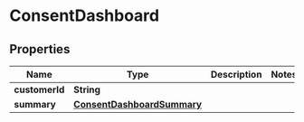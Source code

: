 # ConsentDashboard

## Properties
Name | Type | Description | Notes
------------ | ------------- | ------------- | -------------
**customerId** | **String** |  | 
**summary** | [**ConsentDashboardSummary**](ConsentDashboardSummary.md) |  | 
